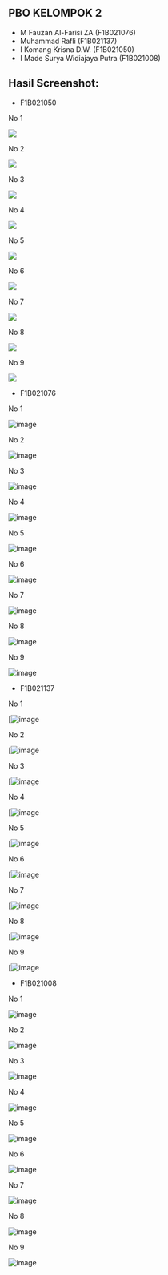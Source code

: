 ## PBO KELOMPOK 2
- M Fauzan Al-Farisi ZA        (F1B021076)
- Muhammad Rafli               (F1B021137)
- I Komang Krisna D.W.         (F1B021050)
- I Made Surya Widiajaya Putra (F1B021008)
  
## Hasil Screenshot: 
- F1B021050
  
No 1

<image src="https://github.com/dow00n/P3/blob/main/Screenshot/P3No1_F1B021050.png">

No 2

<image src="https://github.com/dow00n/P3/blob/main/Screenshot/P3No2_F1B021050.png">

No 3

<image src="https://github.com/dow00n/P3/blob/main/Screenshot/P3No3_F1B021050.png">

No 4

<image src="https://github.com/dow00n/P3/blob/main/Screenshot/P3No4_F1B021050.png">

No 5

<image src="https://github.com/dow00n/P3/blob/main/Screenshot/P3No5_F1B021050.png">

No 6

<image src="https://github.com/dow00n/P3/blob/main/Screenshot/P3No6_F1B021050.png">

No 7

<image src="https://github.com/dow00n/P3/blob/main/Screenshot/P3No7_F1B021050.png">

No 8

<image src="https://github.com/dow00n/P3/blob/main/Screenshot/P3No8_F1B021050.png">

No 9

<image src="https://github.com/dow00n/P3/blob/main/Screenshot/P3No9_F1B021050.png">

- F1B021076

No 1

![image](https://github.com/dow00n/P3/assets/148226231/f2add72a-ce23-4a62-9f7d-3fe6d22aa5e1)


No 2

![image](https://github.com/dow00n/P3/assets/148226231/28bc9bf8-05a3-412c-acc2-b80731dbaf38)


No 3

![image](https://github.com/dow00n/P3/assets/148226231/7561e763-7037-4904-9fa7-5cfd9143be05)


No 4

![image](https://github.com/dow00n/P3/assets/148226231/ef034dfb-2d57-45ae-92ee-f56a45034995)


No 5

![image](https://github.com/dow00n/P3/assets/148226231/8264666e-0b59-491d-82a4-197dfd83f944)


No 6

![image](https://github.com/dow00n/P3/assets/148226231/b3626ddd-450d-460e-ba47-b746afe46f69)


No 7

![image](https://github.com/dow00n/P3/assets/148226231/4758abf4-4a50-4743-a205-5f6450aa3266)


No 8

![image](https://github.com/dow00n/P3/assets/148226231/3016e670-7af3-45c7-afd0-3cb847ec057c)


No 9

![image](https://github.com/dow00n/P3/assets/148226231/224accc0-45d5-488f-ac19-73cbc28398aa)


- F1B021137
  
No 1

[![image](https://raw.githubusercontent.com/dow00n/P3/main/Screenshot/P3_Nomor1_F1B021137.png)

No 2

[![image](https://raw.githubusercontent.com/dow00n/P3/main/Screenshot/P3_Nomor2_F1B021137.png)


No 3

[![image](https://raw.githubusercontent.com/dow00n/P3/main/Screenshot/P3_Nomor3_F1B021137.png)

No 4

[![image](https://raw.githubusercontent.com/dow00n/P3/main/Screenshot/P3_Nomor4_F1B021137.png)

No 5

[![image](https://raw.githubusercontent.com/dow00n/P3/main/Screenshot/P3_Nomor5_F1B021137.png)

No 6

[![image](https://raw.githubusercontent.com/dow00n/P3/main/Screenshot/P3_Nomor6_F1B021137.png)

No 7

[![image](https://raw.githubusercontent.com/dow00n/P3/main/Screenshot/P3_Nomor7_F1B021137.png)

No 8

[![image](https://raw.githubusercontent.com/dow00n/P3/main/Screenshot/P3_Nomor8_F1B021137.png)

No 9

[![image](https://raw.githubusercontent.com/dow00n/P3/main/Screenshot/P3_Nomor9_F1B021137.png)

- F1B021008
  
No 1

![image](https://raw.githubusercontent.com/dow00n/P3/main/Screenshot/Jobsheet1_F1B021008.png)

No 2

![image](https://raw.githubusercontent.com/dow00n/P3/main/Screenshot/Jobsheet2_F1B021008.png)

No 3

![image](https://raw.githubusercontent.com/dow00n/P3/main/Screenshot/Jobsheet3_F1B021008.png)

No 4

![image](https://raw.githubusercontent.com/dow00n/P3/main/Screenshot/Jobsheet4_F1B021008.png)

No 5

![image](https://raw.githubusercontent.com/dow00n/P3/main/Screenshot/Jobsheet5_F1B021008.png)

No 6

![image](https://raw.githubusercontent.com/dow00n/P3/main/Screenshot/Jobsheet6_F1B021008.png)

No 7

![image](https://raw.githubusercontent.com/dow00n/P3/main/Screenshot/Jobsheet7_F1B021008.png)

No 8

![image](https://raw.githubusercontent.com/dow00n/P3/main/Screenshot/Jobsheet8_F1B021008.png)

No 9

![image](https://raw.githubusercontent.com/dow00n/P3/main/Screenshot/Jobsheet9_F1B021008.png)

